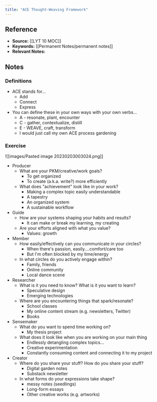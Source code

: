```yaml
---
title: "ACE Thought-Weaving Framework"
---
```

## Reference
- **Source:** [[LYT 10 MOC]]
- **Keywords:** [[Permanent Notes/permanent notes]]
- **Relevant Notes:** 
## Notes
### Definitions
- ACE stands for...
	- Add
	- Connect
	- Express
- You can define these in your own ways with your own verbs...
	- A - resonate, plant, encounter
	- C - gather, contextualize, distill
	- E - WEAVE, craft, transform
	- I would just call my own ACE process gardening

### Exercise
![[images/Pasted image 20230203003024.png]]
- Producer
	- What are your PKM/creative/work goals?
		- To get organized
		- To create (a.k.a. write?) more efficiently
	- What does "achievement" look like in your work?
		- Making a complex topic easily understandable
		- A tapestry
		- An organized system
		- A sustainable workflow
- Guide
	- How are your systems shaping your habits and results?
		- It can make or break my learning, my creating
	- Are your efforts aligned with what you value?
		- Values: growth
- Member
	- How easily/effectively can you communicate in your circles?
		- When there's passion, easily....comfort/care too
		- But I'm often blocked by my time/energy
	- In what circles do you actively engage within?
		- Family, friends
		- Online community
		- Local dance scene
- Researcher
	- What is it you need to know? What is it you want to learn?
		- Speculative design
		- Emerging technologies
	- Where are you encountering things that spark/resonate?
		- School classes
		- My online content stream (e.g. newsletters, Twitter)
		- Books
- Sensemaker
	- What do you want to spend time working on?
		- My thesis project
	- What does it look like when you are working on your main thing
		- Endlessly detangling complex topics...
		- Creative experimentation
		- Constantly consuming content and connecting it to my project
- Creator
	- Where do you share your stuff? How do you share your stuff?
		- Digital garden notes
		- Substack newsletter
	- In what forms do your expressions take shape?
		- messy notes (seedlings)
		- Long-form essays 
		- Other creative works (e.g. artworks)